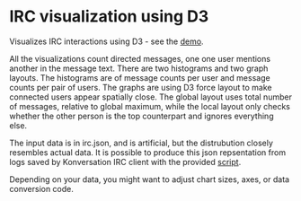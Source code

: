 
IRC visualization using D3
==========================

Visualizes IRC interactions using D3 - see the 
[demo](http://vprus.github.io/data-irc).

All the visualizations count directed messages, one one user mentions another
in the message text. There are two histograms and two graph layouts.
The histograms are of message counts per user and message counts per pair of
users. The graphs are using D3 force layout to make connected users appear
spatially close. The global layout uses total number of messages, relative
to global maximum, while the local layout only checks whether the other person
is the top counterpart and ignores everything else.

The input data is in irc.json, and is artificial, but the distrubution closely
resembles actual data. It is possible to produce this json repsentation from
logs saved by Konversation IRC client with the provided [script](log2irc.py).

Depending on your data, you might want to adjust chart sizes, axes, or data 
conversion code. 
